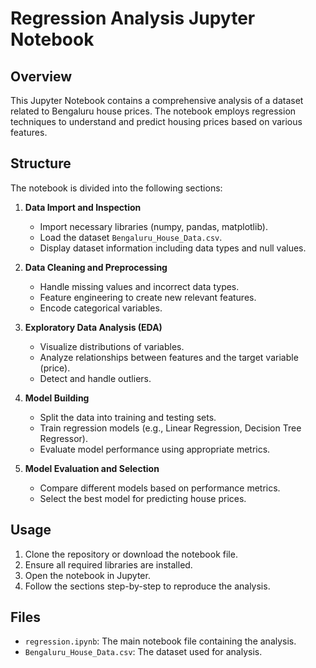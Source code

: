 # Regression Analysis Jupyter Notebook

## Overview
This Jupyter Notebook contains a comprehensive analysis of a dataset related to Bengaluru house prices. The notebook employs regression techniques to understand and predict housing prices based on various features.

## Structure
The notebook is divided into the following sections:

1. **Data Import and Inspection**
   - Import necessary libraries (numpy, pandas, matplotlib).
   - Load the dataset `Bengaluru_House_Data.csv`.
   - Display dataset information including data types and null values.

2. **Data Cleaning and Preprocessing**
   - Handle missing values and incorrect data types.
   - Feature engineering to create new relevant features.
   - Encode categorical variables.

3. **Exploratory Data Analysis (EDA)**
   - Visualize distributions of variables.
   - Analyze relationships between features and the target variable (price).
   - Detect and handle outliers.

4. **Model Building**
   - Split the data into training and testing sets.
   - Train regression models (e.g., Linear Regression, Decision Tree Regressor).
   - Evaluate model performance using appropriate metrics.

5. **Model Evaluation and Selection**
   - Compare different models based on performance metrics.
   - Select the best model for predicting house prices.

## Usage
1. Clone the repository or download the notebook file.
2. Ensure all required libraries are installed.
3. Open the notebook in Jupyter.
4. Follow the sections step-by-step to reproduce the analysis.

## Files
- `regression.ipynb`: The main notebook file containing the analysis.
- `Bengaluru_House_Data.csv`: The dataset used for analysis.


